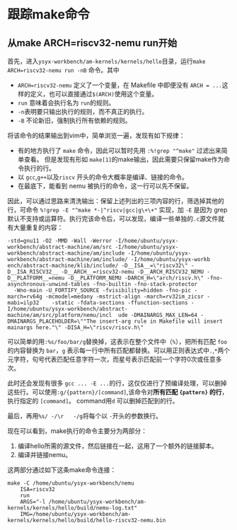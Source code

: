 # 跟踪make命令

## 从make ARCH=riscv32-nemu run开始

首先，进入`ysyx-workbench/am-kernels/kernels/hello`目录，运行`make ARCH=riscv32-nemu run -nB` 命令。其中

- `ARCH=riscv32-nemu` 定义了一个变量，在 Makefile 中即便没有 `ARCH = ...`这样的定义，也可以直接通过`$(ARCH)`使用这个变量。
- `run` 意味着会执行名为 `run`的规则。
- `-n`表明要只输出执行的规则，而不真正的执行。
- `-B` 不论新旧，强制执行所有依赖的规则。

将该命令的结果输出到vim中，简单浏览一遍，发现有如下规律：

- 有的地方执行了 `make` 命令，因此可以暂时先用 `:%!grep "^make"` 过滤出来简单查看。 但是发现有形如 `make[1]`的make输出，因此需要只保留make作为命令执行的行。
- 以 `gcc`,`g++`以及`riscv` 开头的命令大概率是编译、链接的命令。
- 在最底下，能看到 nemu 被执行的命令，这一行可以先不保留。

因此，可以通过思路来清洗输出：保留上述列出的三项内容的行，筛选掉其他的行，可命令 `%!grep -E "^make *-|^riscv|gcc|g\+\+"` 实现，加 `-E` 是因为 grep 默认不支持或运算符。执行完该命令后，可以发现，编译一些单独的`.c`源文件就有大量重复的内容：

```
-std=gnu11 -O2 -MMD -Wall -Werror -I/home/ubuntu/ysyx-workbench/abstract-machine/am/src -I/home/ubuntu/ysyx-workbench/abstract-machine/am/include -I/home/ubuntu/ysyx-workbench/abstract-machine/am/include/ -I/home/ubuntu/ysyx-workb  ench/abstract-machine/klib/include/ -D__ISA__=\"riscv32\" -D__ISA_RISCV32__ -D__ARCH__=riscv32-nemu -D__ARCH_RISCV32_NEMU -D__PLATFORM__=nemu -D__PLATFORM_NEMU -DARCH_H=\"arch/riscv.h\" -fno-asynchronous-unwind-tables -fno-builtin -fno-stack-protector 
  -Wno-main -U_FORTIFY_SOURCE -fvisibility=hidden -fno-pic -march=rv64g -mcmodel=medany -mstrict-align -march=rv32im_zicsr -mabi=ilp32    -static -fdata-sections -ffunction-sections -I/home/ubuntu/ysyx-workbench/abstract-machine/am/src/platform/nemu/incl  ude -DMAINARGS_MAX_LEN=64 -DMAINARGS_PLACEHOLDER=\""The insert-arg rule in Makefile will insert mainargs here."\" -DISA_H=\"riscv/riscv.h\"
```

可以简单的用`:%s/foo/bar/g`替换掉，这表示在整个文件中（`%`），把所有匹配 `foo` 的内容替换为 `bar`，`g` 表示每一行中所有匹配都替换。可以用正则表达式中`.`,`*`两个元字符，句号代表匹配任意字符一次，而星号表示匹配前一个字符0次或任意多次。

此时还会发现有很多  `gcc ... -E ...`的行，这仅仅进行了预编译处理，可以删掉这些行。可以使用`:g/{pattern}/[command]`,该命令对**所有匹配 `{pattern}` 的行**，执行指定的 `[command]`。 command用`d` 可以删掉匹配到的行。

最后，再用`%s/ -/\r   -/g`将每个以 `-`开头的参数换行。

现在可以看到，make执行的命令主要分为两部分：

1. 编译hello所需的源文件，然后链接在一起，这用了一个额外的链接脚本。
2. 编译并链接nemu。

这两部分通过如下这条make命令连接：

```
make -C /home/ubuntu/ysyx-workbench/nemu 
	ISA=riscv32 
	run 
	ARGS="-l /home/ubuntu/ysyx-workbench/am-kernels/kernels/hello/build/nemu-log.txt" 
	IMG=/home/ubuntu/ysyx-workbench/am-kernels/kernels/hello/build/hello-riscv32-nemu.bin
```

